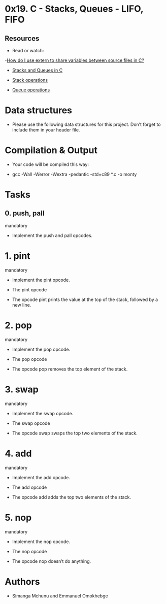 # 0x19. C - Stacks, Queues - LIFO, FIFO


## Resources

- Read or watch:

-[How do I use extern to share variables between source files in C?](https://alx-intranet.hbtn.io/rltoken/0KVWTdE8xXy__jUfBfakCw)

- [Stacks and Queues in C](https://alx-intranet.hbtn.io/rltoken/udmomL4F4mF630D2Z-ltqg)

- [Stack operations](https://alx-intranet.hbtn.io/rltoken/fj_-SJXW-pWxgAnstsARoQ)

- [Queue operations](https://alx-intranet.hbtn.io/rltoken/6Y_GVoIH_rV45xd7w0a9FA)


# Data structures

- Please use the following data structures for this project. Don’t forget to include them in your header file.

# Compilation & Output

- Your code will be compiled this way:

-  gcc -Wall -Werror -Wextra -pedantic -std=c89 *.c -o monty

# Tasks

## 0. push, pall

mandatory

- Implement the push and pall opcodes.

# 1. pint

mandatory

- Implement the pint opcode.


- The pint opcode



- The opcode pint prints the value at the top of the stack, followed by a new line.

# 2. pop

mandatory

- Implement the pop opcode.

- The pop opcode
- The opcode pop removes the top element of the stack.

# 3. swap

mandatory

- Implement the swap opcode.



- The swap opcode



- The opcode swap swaps the top two elements of the stack.

# 4. add

mandatory

- Implement the add opcode.


- The add opcode


- The opcode add adds the top two elements of the stack.

# 5. nop

mandatory

- Implement the nop opcode.

- The nop opcode

- The opcode nop doesn’t do anything.



# Authors
- Simanga Mchunu and Emmanuel Omokhebge
